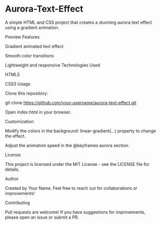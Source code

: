 # Aurora-Text-Effect
A simple HTML and CSS project that creates a stunning aurora text effect using a gradient animation.

Preview
Features

Gradient animated text effect

Smooth color transitions

Lightweight and responsive
Technologies Used

HTML5

CSS3
Usage

Clone this repository:

git clone https://github.com/your-username/aurora-text-effect.git

Open index.html in your browser.

Customization

Modify the colors in the background: linear-gradient(...) property to change the effect.

Adjust the animation speed in the @keyframes aurora section.

License

This project is licensed under the MIT License - see the LICENSE file for details.

Author

Created by Your Name. Feel free to reach out for collaborations or improvements!

Contributing

Pull requests are welcome! If you have suggestions for improvements, please open an issue or submit a PR.



